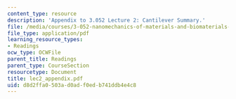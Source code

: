 ```yaml
---
content_type: resource
description: 'Appendix to 3.052 Lecture 2: Cantilever Summary.'
file: /media/courses/3-052-nanomechanics-of-materials-and-biomaterials-spring-2007/d8d2ffa0503ad0adf0edb741ddb4e4c8_lec2_appendix.pdf
file_type: application/pdf
learning_resource_types:
- Readings
ocw_type: OCWFile
parent_title: Readings
parent_type: CourseSection
resourcetype: Document
title: lec2_appendix.pdf
uid: d8d2ffa0-503a-d0ad-f0ed-b741ddb4e4c8
---
```

